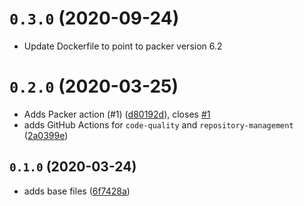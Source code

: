 # `0.3.0` (2020-09-24)
* Update Dockerfile to point to packer version 6.2

# `0.2.0` (2020-03-25)

* Adds Packer action (#1) ([d80192d](https://github.com/ksatirli/packer-github-actions/commit/d80192d)), closes [#1](https://github.com/ksatirli/packer-github-actions/issues/1)
* adds GitHub Actions for `code-quality` and `repository-management` ([2a0399e](https://github.com/ksatirli/packer-github-actions/commit/2a0399e))

## `0.1.0` (2020-03-24)

* adds base files ([6f7428a](https://github.com/ksatirli/packer-github-actions/commit/6f7428a))
